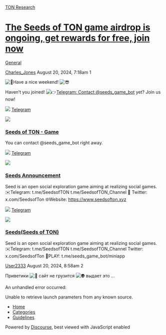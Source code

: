 [TON Research](/)

# [The Seeds of TON game airdrop is ongoing, get rewards for free, join now](/t/the-seeds-of-ton-game-airdrop-is-ongoing-get-rewards-for-free-join-now/30187)

[General](/c/general/4) 

    

[Charles\_Jones](https://tonresear.ch/u/Charles_Jones)  August 20, 2024, 7:18am  1

![:partying_face:](https://tonresear.ch/images/emoji/twitter/partying_face.png?v=12 ":partying_face:")Have a nice weekend! ![:sunglasses:](https://tonresear.ch/images/emoji/twitter/sunglasses.png?v=12 ":sunglasses:")

Haven’t you joined! ![:point_right:](https://tonresear.ch/images/emoji/twitter/point_right.png?v=12 ":point_right:")[Telegram: Contact @seeds\_game\_bot](https://t.me/seeds_game_bot) yet? Join us now!

![](https://telegram.org/img/website_icon.svg?4) [Telegram](https://t.me/seeds_game_bot)

![](https://tonresear.ch/uploads/default/original/2X/0/043360ac1ef6fe12db7d2a5d854feba7a153b0ad.jpeg)

### [Seeds of TON - Game](https://t.me/seeds_game_bot)

You can contact @seeds\_game\_bot right away.

![](https://telegram.org/img/website_icon.svg?4) [Telegram](https://t.me/SeedsofTON_Channel)

![](https://tonresear.ch/uploads/default/original/2X/7/77d36bde0893adf69f36cf32aeaa9ab3c55793e0.jpeg)

### [Seeds Announcement](https://t.me/SeedsofTON_Channel)

Seed is an open social exploration game aiming at realizing social games. ✉️Telegram: t.me/SeedsofTON t.me/SeedsofTON\_Channel 📱 Twitter: x.com/SeedsofTon 🌐Website: https://www.seedsofton.xyz

![](https://telegram.org/img/website_icon.svg?4) [Telegram](https://t.me/SeedsofTON)

![](https://tonresear.ch/uploads/default/original/2X/f/f226257e3cb311f0c516862c3cf85a3ecfe8ccbe.jpeg)

### [Seeds(Seeds of TON)](https://t.me/SeedsofTON)

Seed is an open social exploration game aiming at realizing social games. ✉️Telegram: t.me/SeedsofTON t.me/SeedsofTON\_Channel Twitter: x.com/SeedsofTon 📱PLAY: t.me/seeds\_game\_bot/miniapp

 

[User2333](https://tonresear.ch/u/User2333) August 20, 2024, 8:58am  2

Приветики ![:handshake:](https://tonresear.ch/images/emoji/twitter/handshake.png?v=12 ":handshake:") сайт не грузится ![:alien:](https://tonresear.ch/images/emoji/twitter/alien.png?v=12 ":alien:") выдает это …

An unhandled error occurred:

Unable to retrieve launch parameters from any known source.

 

*   [Home](/)
*   [Categories](/categories)
*   [Guidelines](/guidelines)

Powered by [Discourse](https://www.discourse.org), best viewed with JavaScript enabled